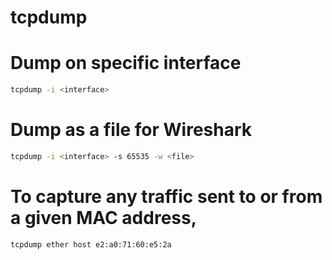 tcpdump
=======

# Dump on specific interface

```sh
tcpdump -i <interface>
```

# Dump as a file for Wireshark

```sh
tcpdump -i <interface> -s 65535 -w <file>
```
# To capture any traffic sent to or from a given MAC address,

```sh
tcpdump ether host e2:a0:71:60:e5:2a

```
